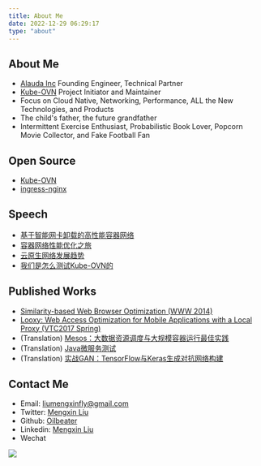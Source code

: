 ```yaml
---
title: About Me
date: 2022-12-29 06:29:17
type: "about"
---
```

## About Me

- [Alauda Inc](https://www.alauda.cn/) Founding Engineer, Technical Partner
- [Kube-OVN](https://github.com/kubeovn) Project Initiator and Maintainer
- Focus on Cloud Native, Networking, Performance, ALL the New Technologies, and Products
- The child's father, the future grandfather
- Intermittent Exercise Enthusiast, Probabilistic Book Lover, Popcorn Movie Collector, and Fake Football Fan

## Open Source

- [Kube-OVN](https://github.com/kubeovn)
- [ingress-nginx](https://github.com/oilbeater/ingress-nginx)

## Speech

- [基于智能网卡卸载的高性能容器网络](https://github.com/oilbeater/slides/blob/main/2021-04-20-Nvidia-Webinar)
- [容器网络性能优化之旅](https://github.com/oilbeater/slides/blob/main/2021-12-27-MegaEase%E5%85%AC%E5%BC%80%E5%88%86%E4%BA%AB)
- [云原生网络发展趋势](https://github.com/oilbeater/slides/blob/main/2022-10-29-%E4%B8%AD%E5%9B%BD%E5%BC%80%E6%BA%90%E5%B9%B4%E4%BC%9A-COSCon2022)
- [我们是怎么测试Kube-OVN的](https://github.com/oilbeater/slides/blob/main/2022-12-30-%E6%9C%A8%E5%85%B0%E5%B3%B0%E4%BC%9A)

## Published Works

- [Similarity-based Web Browser Optimization (WWW 2014)](https://dl.acm.org/doi/abs/10.1145/2566486.2567971)
- [Looxy: Web Access Optimization for Mobile Applications with a Local Proxy (VTC2017 Spring)](http://ieeexplore.ieee.org/document/8108297/)
- (Translation) [Mesos：大数据资源调度与大规模容器运行最佳实践](https://book.douban.com/subject/26609422/)
- (Translation) [Java微服务测试](https://book.douban.com/subject/34466227/)
- (Translation) [实战GAN：TensorFlow与Keras生成对抗网络构建](https://book.douban.com/subject/34879028/)

## Contact Me

- Email: [liumengxinfly@gmail.com](mailto:liumengxinfly@gmail.com)
- Twitter: [Mengxin Liu](https://twitter.com/liumengxinfly)
- Github: [Oilbeater](https://github.com/oilbeater)
- Linkedin: [Mengxin Liu](https://www.linkedin.com/in/oilbeater/)
- Wechat

![](../images/wechat.jpeg)

